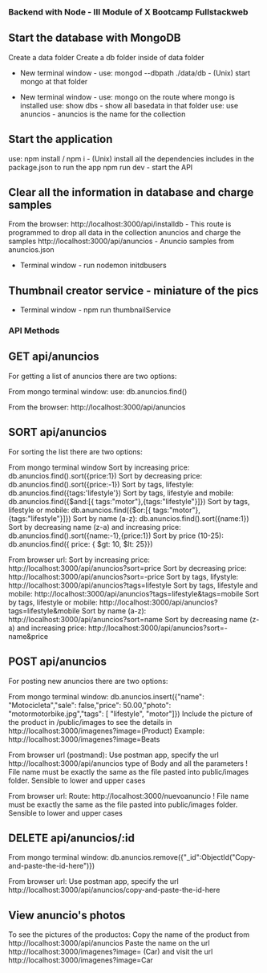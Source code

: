 ### Backend with Node - III Module of X Bootcamp Fullstackweb ###

## Start the database with MongoDB ##
Create a data folder
Create a db folder inside of data folder
- New terminal window -
use: mongod --dbpath ./data/db - (Unix) start mongo at that folder

- New terminal window -
use: mongo on the route where mongo is installed 
use: show dbs - show all basedata in that folder
use: use anuncios - anuncios is the name for the collection

## Start the application ##
use: npm install / npm i - (Unix) install all the dependencies includes in the package.json to run the app
npm run dev - start the API

## Clear all the information in database and charge samples ##
From the browser:
http://localhost:3000/api/installdb - This route is programmed to drop all data in the collection anuncios and charge the samples
http://localhost:3000/api/anuncios - Anuncio samples from anuncios.json

- Terminal window -
run nodemon initdbusers
## Thumbnail creator service - miniature of the pics ##
- Terminal window -
npm run thumbnailService
### API Methods ###

## GET api/anuncios ##
For getting a list of anuncios there are two options:

From mongo terminal window:
use: db.anuncios.find()

From the browser:
http://localhost:3000/api/anuncios

## SORT api/anuncios ##
For sorting the list there are two options:

From mongo terminal window
Sort by increasing price: db.anuncios.find().sort({price:1})
Sort by decreasing price: db.anuncios.find().sort({price:-1})
Sort by tags, lifestyle: db.anuncios.find({tags:'lifestyle'})
Sort by tags, lifestyle and mobile: db.anuncios.find({$and:[{ tags:"motor"},{tags:"lifestyle"}]})
Sort by tags, lifestyle or mobile: db.anuncios.find({$or:[{ tags:"motor"},{tags:"lifestyle"}]})
Sort by name (a-z): db.anuncios.find().sort({name:1})
Sort by decreasing name (z-a) and increasing price: db.anuncios.find().sort({name:-1},{price:1})
Sort by price (10-25): db.anuncios.find({ price: { $gt: 10, $lt: 25}})

From browser url:
Sort by increasing price: http://localhost:3000/api/anuncios?sort=price
Sort by decreasing price: http://localhost:3000/api/anuncios?sort=-price
Sort by tags, lifystyle: http://localhost:3000/api/anuncios?tags=lifestyle
Sort by tags, lifestyle and mobile: http://localhost:3000/api/anuncios?tags=lifestyle&tags=mobile
Sort by tags, lifestyle or mobile: http://localhost:3000/api/anuncios?tags=lifestyle&mobile
Sort by name (a-z): http://localhost:3000/api/anuncios?sort=name
Sort by decreasing name (z-a) and increasing price: http://localhost:3000/api/anuncios?sort=-name&price

## POST api/anuncios ##
For posting new anuncios there are two options:

From mongo terminal window:
db.anuncios.insert({"name": "Motocicleta","sale": false,"price": 50.00,"photo": "motormotorbike.jpg","tags": [ "lifestyle", "motor"]})
Include the picture of the product in /public/images to see the details in http://localhost:3000/imagenes?image=(Product) 
Example: http://localhost:3000/imagenes?image=Beats

From browser url (postmand):
Use postman app, specify the url http://localhost:3000/api/anuncios type of Body and all the parameters
! File name must be exactly the same as the file pasted into public/images folder. Sensible to lower and upper cases

From browser url: 
Route: http://localhost:3000/nuevoanuncio
! File name must be exactly the same as the file pasted into public/images folder. Sensible to lower and upper cases

## DELETE api/anuncios/:id ##
From mongo terminal window: 
db.anuncios.remove({"_id":ObjectId("Copy-and-paste-the-id-here")})

From browser url:
Use postman app, specify the url http://localhost:3000/api/anuncios/copy-and-paste-the-id-here 

## View anuncio's photos ##
To see the pictures of the productos: 
Copy the name of the product from http://localhost:3000/api/anuncios
Paste the name on the url http://localhost:3000/imagenes?image= (Car) and visit the url http://localhost:3000/imagenes?image=Car